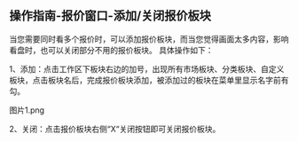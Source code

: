 ## 操作指南-报价窗口-添加/关闭报价板块

当您需要同时看多个报价时，可以添加报价板块，而当您觉得画面太多内容，影响看盘时，也可以关闭部分不用的报价板块。
具体操作如下：

1、添加：点击工作区下板块右边的加号，出现所有市场板块、分类板块、自定义板块，点击板块名后，完成报价板块添加，被添加过的板块在菜单里显示名字前有勾。

图片1.png

2、关闭：点击报价板块右侧“X“关闭按钮即可关闭报价板块。
